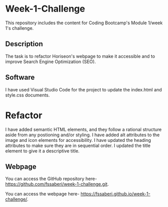 # Week-1-Challenge

This repository includes the content for Coding Bootcamp's Module 1/week 1's challenge. 

## Description
The task is to refactor Horiseon's webpage to make it accessible and to improve Search Engine Optimization (SEO). 

## Software
I have used Visual Studio Code for the project to update the index.html and style.css documents. 

# Refactor
I have added semantic HTML elements, and they follow a rational structure aside from any postioning and/or styling.
I have added alt attributes to the image and icon elements for accessibility.
I have updated the heading attributes to make sure they are in sequential order.
I updated the title element to give it a descriptive title. 

## Webpage
You can access the GitHub repository here- https://github.com/fssaberi/week-1-challenge.git. 

You can access the webpage here- https://fssaberi.github.io/week-1-challenge/. 